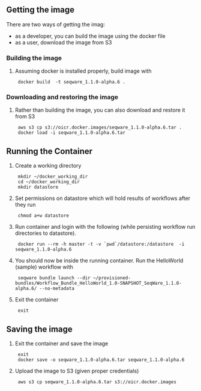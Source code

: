 ## Getting the image

There are two ways of getting the imag:
* as a developer, you can build the image using the docker file
* as a user, download the image from S3

### Building the image

1. Assuming docker is installed properly, build image with 

        docker build  -t seqware_1.1.0-alpha.6 .

### Downloading and restoring the image

1. Rather than building the image, you can also download and restore it from S3 

        aws s3 cp s3://oicr.docker.images/seqware_1.1.0-alpha.6.tar .
        docker load -i seqware_1.1.0-alpha.6.tar

## Running the Container

1. Create a working directory 

        mkdir ~/docker_working_dir
        cd ~/docker_working_dir 
        mkdir datastore

2. Set permissions on datastore which will hold results of workflows after they run

        chmod a+w datastore

3. Run container and login with the following (while persisting workflow run directories to datastore). 
 
        docker run --rm -h master -t -v `pwd`/datastore:/datastore  -i seqware_1.1.0-alpha.6

4. You should now be inside the running container. Run the HelloWorld (sample) workflow with 

        seqware bundle launch --dir ~/provisioned-bundles/Workflow_Bundle_HelloWorld_1.0-SNAPSHOT_SeqWare_1.1.0-alpha.6/ --no-metadata
        
5. Exit the container

        exit
        
## Saving the image

1. Exit the container and save the image

        exit
        docker save -o seqware_1.1.0-alpha.6.tar seqware_1.1.0-alpha.6

2. Upload the image to S3 (given proper credentials)

        aws s3 cp seqware_1.1.0-alpha.6.tar s3://oicr.docker.images
